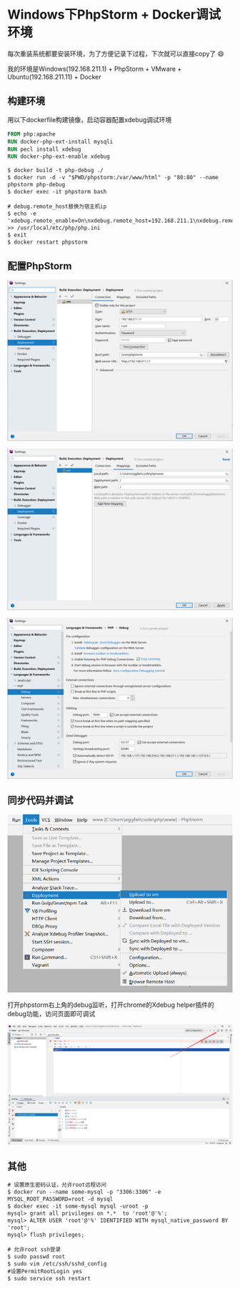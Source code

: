 # Windows下PhpStorm + Docker调试环境


每次重装系统都要安装环境，为了方便记录下过程，下次就可以直接copy了 :smile:

我的环境是Windows(192.168.211.1) + PhpStorm + VMware + Ubuntu(192.168.211.11) + Docker

## 构建环境
用以下dockerfile构建镜像，启动容器配置xdebug调试环境

```dockerfile
FROM php:apache
RUN docker-php-ext-install mysqli
RUN pecl install xdebug
RUN docker-php-ext-enable xdebug
```

```shell
$ docker build -t php-debug ./
$ docker run -d -v "$PWD/phpstorm:/var/www/html" -p "80:80" --name phpstorm php-debug
$ docker exec -it phpstorm bash

# debug.remote_host替换为宿主机ip
$ echo -e 'xdebug.remote_enable=On\nxdebug.remote_host=192.168.211.1\nxdebug.remote_port=9000\nxdebug.auto_trace=On\nxdebug.collect_vars=On\nxdebug.collect_return=On\nxdebug.collect_params=On\nxdebug.idekey=phpstorm\nxdebug.remote_log="/tmp/xdebug.log"' >> /usr/local/etc/php/php.ini
$ exit
$ docker restart phpstorm
```

## 配置PhpStorm

![image-20200228210651397](image-20200228210651397.png)

![image-20200228205118550](image-20200228205118550.png)

![image-20200228222916376](image-20200228222916376.png)

## 同步代码并调试

![image-20200228205730243](image-20200228205730243.png)

打开phpstorm右上角的debug监听，打开chrome的Xdebug helper插件的debug功能，访问页面即可调试

![image-20200228220502448](image-20200228220502448.png)

## 其他

```shell
# 设置原生密码认证，允许root远程访问
$ docker run --name some-mysql -p "3306:3306" -e MYSQL_ROOT_PASSWORD=root -d mysql
$ docker exec -it some-mysql mysql -uroot -p
mysql> grant all privileges on *.*  to 'root'@'%';
mysql> ALTER USER 'root'@'%' IDENTIFIED WITH mysql_native_password BY 'root';
mysql> flush privileges;

# 允许root ssh登录
$ sudo passwd root
$ sudo vim /etc/ssh/sshd_config
#设置PermitRootLogin yes
$ sudo service ssh restart
```

